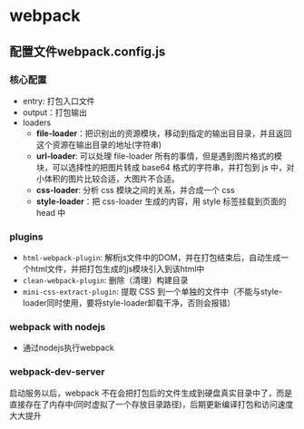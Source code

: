 # webpack

## 配置文件webpack.config.js

### 核心配置

- entry: 打包入口文件
- output：打包输出
- loaders
  - **file-loader**：把识别出的资源模块，移动到指定的输出⽬目录，并且返回这个资源在输出目录的地址(字符串)
  - **url-loader**: 可以处理 file-loader 所有的事情，但是遇到图片格式的模块，可以选择性的把图片转成 base64 格式的字符串，并打包到 js 中，对⼩体积的图片⽐较合适，⼤图⽚不合适。  
  - **css-loader**: 分析 css 模块之间的关系，并合成⼀个 css
  - **style-loader**：把 css-loader 生成的内容，用 style 标签挂载到⻚面的 head 中

### plugins

- `html-webpack-plugin`: 解析js文件中的DOM，并在打包结束后，自动生成一个html文件，并把打包生成的js模块引入到该html中
- `clean-webpack-plugin`: 删除（清理）构建目录
- `mini-css-extract-plugin`: 提取 CSS 到一个单独的文件中（不能与style-loader同时使用，要将style-loader卸载干净，否则会报错）

### webpack with nodejs

- 通过nodejs执行webpack

### webpack-dev-server

启动服务以后，webpack 不在会把打包后的文件生成到硬盘真实目录中了，而是直接存在了内存中(同时虚拟了一个存放目录路径)，后期更新编译打包和访问速度大大提升